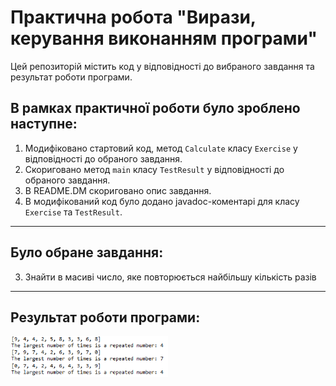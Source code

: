 # Практична робота "Вирази, керування виконанням програми"

Цей репозиторій містить код у відповідності до вибраного завдання та результат роботи програми.

## В рамках практичної роботи було зроблено наступне:
1. Модифіковано стартовий код, метод ```Calculate``` класу ```Exercise``` у відповідності до обраного завдання.
2. Скориговано метод ```main``` класу ```TestResult``` у відповідності до обраного завдання.
3. В README.DM скориговано опис завдання.
4. В модифікований код було додано javadoc-коментарі для класу ```Exercise``` та ```TestResult```.
----

## Було обране завдання:
3. Знайти в масиві число, яке повторюється найбільшу кількість разів
----

## Результат роботи програми:
<img src="https://github.com/ppc-ntu-khpi/virazi-keruvannya-34-idjis/blob/master/result.png" width="50%"/>
